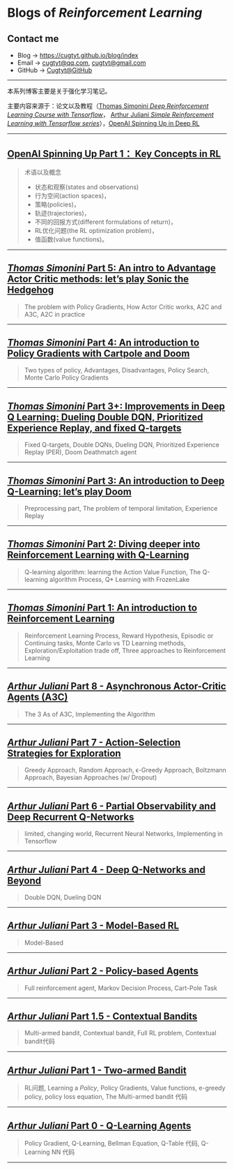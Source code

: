 # **Blogs of *Reinforcement Learning***

## Contact me

* Blog -> <https://cugtyt.github.io/blog/index>
* Email -> <cugtyt@qq.com>, <cugtyt@gmail.com>
* GitHub -> [Cugtyt@GitHub](https://github.com/Cugtyt)

---

本系列博客主要是关于强化学习笔记。

主要内容来源于：论文以及教程（[Thomas Simonini *Deep Reinforcement Learning Course with Tensorflow*](https://github.com/simoninithomas/Deep_reinforcement_learning_Course)， [Arthur Juliani *Simple Reinforcement Learning with Tensorflow series*](https://github.com/awjuliani/DeepRL-Agents)），[OpenAI Spinning Up in Deep RL](https://spinningup.openai.com/en/latest/index.html)

---

## [**OpenAI Spinning Up Part 1： Key Concepts in RL**](https://cugtyt.github.io/blog/rl-notes/20190114)

> 术语以及概念
> * 状态和观察(states and observations)
> * 行为空间(action spaces)，
> * 策略(policies)，
> * 轨迹(trajectories)，
> * 不同的回报方式(different formulations of return)，
> * RL优化问题(the RL optimization problem)，
> * 值函数(value functions)。

---

## [***Thomas Simonini* Part 5: An intro to Advantage Actor Critic methods: let’s play Sonic the Hedgehog**](https://cugtyt.github.io/blog/rl-notes/201808011642)

> The problem with Policy Gradients, How Actor Critic works, A2C and A3C, A2C in practice

---

## [***Thomas Simonini* Part 4: An introduction to Policy Gradients with Cartpole and Doom**](https://cugtyt.github.io/blog/rl-notes/201807311544)

> Two types of policy, Advantages, Disadvantages, Policy Search, Monte Carlo Policy Gradients

---

## [***Thomas Simonini* Part 3+: Improvements in Deep Q Learning: Dueling Double DQN, Prioritized Experience Replay, and fixed Q-targets**](https://cugtyt.github.io/blog/rl-notes/201807201658)

> Fixed Q-targets, Double DQNs, Dueling DQN, Prioritized Experience Replay (PER), Doom Deathmatch agent

---

## [***Thomas Simonini* Part 3: An introduction to Deep Q-Learning: let’s play Doom**](https://cugtyt.github.io/blog/rl-notes/201807201622)

> Preprocessing part, The problem of temporal limitation, Experience Replay

---

## [***Thomas Simonini* Part 2: Diving deeper into Reinforcement Learning with Q-Learning**](https://cugtyt.github.io/blog/rl-notes/201807201554)

> Q-learning algorithm: learning the Action Value Function, The Q-learning algorithm Process, Q* Learning with FrozenLake

---

## [***Thomas Simonini* Part 1: An introduction to Reinforcement Learning**](https://cugtyt.github.io/blog/rl-notes/201807201508)

> Reinforcement Learning Process, Reward Hypothesis, Episodic or Continuing tasks, Monte Carlo vs TD Learning methods, Exploration/Exploitation trade off, Three approaches to Reinforcement Learning

---

## [***Arthur Juliani* Part 8 - Asynchronous Actor-Critic Agents (A3C)**](https://cugtyt.github.io/blog/rl-notes/201807241747)

> The 3 As of A3C, Implementing the Algorithm

---

## [***Arthur Juliani* Part 7 - Action-Selection Strategies for Exploration**](https://cugtyt.github.io/blog/rl-notes/201807241704)

> Greedy Approach, Random Approach, ϵ-Greedy Approach, Boltzmann Approach, Bayesian Approaches (w/ Dropout)

---

## [***Arthur Juliani* Part 6 - Partial Observability and Deep Recurrent Q-Networks**](https://cugtyt.github.io/blog/rl-notes/201807231515)

> limited, changing world, Recurrent Neural Networks, Implementing in Tensorflow

---

## [***Arthur Juliani* Part 4 - Deep Q-Networks and Beyond**](https://cugtyt.github.io/blog/rl-notes/201807201324)

> Double DQN, Dueling DQN

---

## [***Arthur Juliani* Part 3 - Model-Based RL**](https://cugtyt.github.io/blog/rl-notes/201807201233)

> Model-Based

---

## [***Arthur Juliani* Part 2 - Policy-based Agents**](https://cugtyt.github.io/blog/rl-notes/201807201126)

> Full reinforcement agent, Markov Decision Process, Cart-Pole Task

---

## [***Arthur Juliani* Part 1.5 - Contextual Bandits**](https://cugtyt.github.io/blog/rl-notes/201807201055)

> Multi-armed bandit, Contextual bandit, Full RL problem, Contextual bandit代码

---

## [***Arthur Juliani* Part 1 - Two-armed Bandit**](https://cugtyt.github.io/blog/rl-notes/201807201027)

> RL问题, Learning a *Policy*, Policy Gradients, Value functions, e-greedy policy, policy loss equation, The Multi-armed bandit 代码

---

## [***Arthur Juliani* Part 0 - Q-Learning Agents**](https://cugtyt.github.io/blog/rl-notes/201807201023)

> Policy Gradient, Q-Learning, Bellman Equation, Q-Table 代码, Q-Learning NN 代码

---